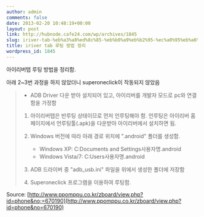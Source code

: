 ```yaml
---
author: admin
comments: false
date: 2013-02-20 10:48:19+00:00
layout: post
link: http://hubnode.cafe24.com/wp/archives/1845
slug: iriver-tab-%eb%a3%a8%ed%8c%85-%eb%b0%a9%eb%b2%95-%ec%a0%95%eb%a6%ac
title: iriver tab 루팅 방법 정리
wordpress_id: 1845
---
```


아이리버탭 루팅 방법을 정리함.

아래 2~3번 과정을 하지 않았더니 superoneclick이 작동되지 않았음



<blockquote>

- ADB Driver 다운 받아 설치되어 있고, 아이리버를 개발자 모드로 pc와 연결함을 가정함

1. 아이리버탭은 반루팅 상태이므로 먼저 언루팅해야 함. 언루팅은 아이리버 홈페이지에서 언루팅툴(.apk)을 다운받아 아이리버에서 설치하면 됨.

2. Windows 버전에 따라 아래 경로 위치에 ".android" 폴더를 생성함.
   - Windows XP: C:Documents and Settings사용자명.android
   - Windows Vista/7: C:Users사용자명.android

3. ADB 드라이버 중 "adb_usb.ini" 파일을 위에서 생성한 폴더에 저장함

4. Superoneclick 프로그램을 이용하여 루팅함.

</blockquote>



Source: [http://www.ppomppu.co.kr/zboard/view.php?id=phone&no;=670190](http://www.ppomppu.co.kr/zboard/view.php?id=phone&no=670190)




